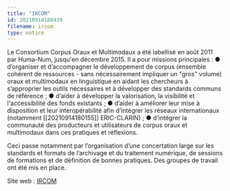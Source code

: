 ```yaml
---
title: "IRCOM"
id: 20210914180439
filename: ircom
type: notice
---
```


Le Consortium Corpus Oraux et Multimodaux a été labellisé en août 2011 par Huma-Num, jusqu'en décembre 2015. Il a pour missions principales : 
● d’organiser et d’accompagner le développement de corpus (ensemble cohérent de ressources - sans nécessairement impliquer un "gros" volume) oraux et multimodaux en linguistique en aidant les chercheurs à s’approprier les outils nécessaires et à développer des standards communs de référence ;
● d’aider à développer la valorisation, la visibilité et l'accessibilité des fonds existants ;
● d’aider à améliorer leur mise à disposition et leur interopérabilité afin d’intégrer les réseaux internationaux (notamment [[20210914180155]] ERIC-CLARIN) ;
● d’intégrer la communauté des producteurs et utilisateurs de corpus oraux et multimodaux dans ces pratiques et réflexions.

Ceci passe notamment par l’organisation d’une concertation large sur les standards et formats de l’archivage et du traitement numérique, de sessions de formations et de définition de bonnes pratiques. Des groupes de travail ont été mis en place.

Site web : [IRCOM](http://ircom.huma-num.fr/site/p.php?p=presentation)

